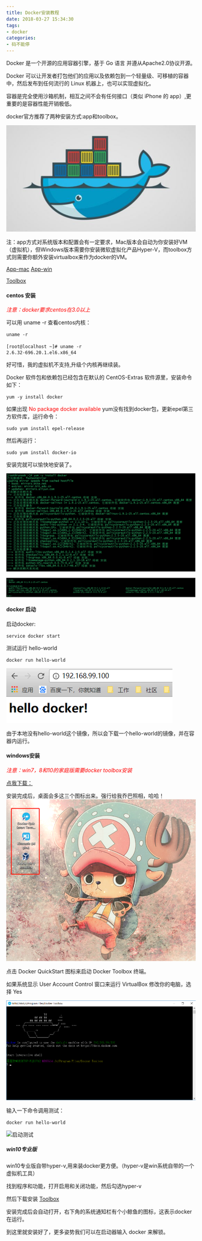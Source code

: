 ```yaml
---
title: Docker安装教程
date: 2018-03-27 15:34:30
tags: 
- docker
categories: 
- 码不能停
---
```


Docker 是一个开源的应用容器引擎，基于 Go 语言 并遵从Apache2.0协议开源。

Docker 可以让开发者打包他们的应用以及依赖包到一个轻量级、可移植的容器中，然后发布到任何流行的 Linux 机器上，也可以实现虚拟化。

容器是完全使用沙箱机制，相互之间不会有任何接口（类似 iPhone 的 app）,更重要的是容器性能开销极低。

docker官方推荐了两种安装方式:app和toolbox。

![Docker](/images/docker.jpg)
<!--more-->

注：app方式对系统版本和配置会有一定要求，Mac版本会自动为你安装好VM（虚拟机），但Windows版本需要你安装微软虚拟化产品Hyper-V，而toolbox方式则需要你额外安装virtualbox来作为docker的VM。

[App-mac](https://docs.docker.com/docker-for-mac/)
[App-win](https://docs.docker.com/docker-for-windows/)

[Toolbox](https://www.docker.com/products/docker-toolbox)


#### centos 安装

_<font color=red>注意：docker要求centos在3.0以上</font>_

可以用 uname -r 查看centos内核：
```
uname -r

[root@localhost ~]# uname -r
2.6.32-696.20.1.el6.x86_64

```

好可惜，我的虚拟机不支持,升级个内核再继续装。

Docker 软件包和依赖包已经包含在默认的 CentOS-Extras 软件源里，安装命令如下：
```
yum -y install docker
```
如果出现 <font color=red>No package docker available</font>
yum没有找到docker包，更新epel第三方软件库，运行命令：

```
sudo yum install epel-release
```
然后再运行：
```
sudo yum install docker-io
```
安装完就可以愉快地安装了。

![安装](/images/yum.png)

![安装完成](/images/yumdone.png)


#### docker 启动

启动docker:
```
service docker start
```

测试运行 hello-world
```
docker run hello-world
```

![测试运行](/images/hello.png)

由于本地没有hello-world这个镜像，所以会下载一个hello-world的镜像，并在容器内运行。

#### windows安装

_<font color=red>注意：win7，8和10的家庭版需要docker toolbox安装</font>_

[点我下载：](https://docs.docker.com/toolbox/toolbox_install_windows/)

安装完成后，桌面会多这三个图标出来。强行给我乔巴照相，哈哈！
![安装完成](/images/winok.png)

点击 Docker QuickStart 图标来启动 Docker Toolbox 终端。

如果系统显示 User Account Control 窗口来运行 VirtualBox 修改你的电脑，选择 Yes

![启动](/images/启动.png)

输入一下命令调用测试：
```
docker run hello-world
```

![启动测试](hello-win.png)

##### win10专业版

win10专业版自带hyper-v,用来装docker更方便。（hyper-v是win系统自带的一个虚拟机工具）

找到程序和功能，打开启用和关闭功能，然后勾选hyper-v

然后下载安装 [Toolbox](https://www.docker.com/get-docker.png)

安装完成后会自动打开，右下角的系统通知栏有个小鲸鱼的图标，这表示docker在运行。

到这里就安装好了，更多姿势我们可以在启动器输入 docker 来解锁。
